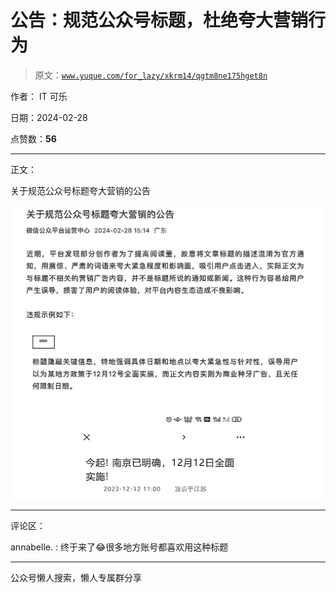 # 公告：规范公众号标题，杜绝夸大营销行为

> 原文：[`www.yuque.com/for_lazy/xkrm14/qgtm8ne175hget8n`](https://www.yuque.com/for_lazy/xkrm14/qgtm8ne175hget8n)

作者： IT 可乐

日期：2024-02-28

点赞数：**56**

* * *

正文：

关于规范公众号标题夸大营销的公告

![](img/e8829228a0b6208810b5d3602f7c7ce4.png)

* * *

评论区：

annabelle. : 终于来了😂很多地方账号都喜欢用这种标题

* * *

公众号懒人搜索，懒人专属群分享